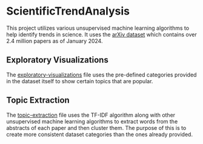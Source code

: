 ﻿# ScientificTrendAnalysis

This project utilizes various unsupervised machine learning algorithms to help identify trends in science.
It uses the [arXiv dataset](https://www.kaggle.com/datasets/Cornell-University/arxiv) which contains over 2.4 million papers as of January 2024.

## Exploratory Visualizations

The [exploratory-visualizations](https://github.com/MahadAbdullah/ScientificTrendAnalysis/blob/main/exploratory-visualizations.ipynb) file uses the pre-defined categories provided in the dataset itself to show certain topics that are popular.

## Topic Extraction

The [topic-extraction](https://github.com/MahadAbdullah/ScientificTrendAnalysis/blob/main/topic-extraction.ipynb) file uses the TF-IDF algorithm along with other unsupervised machine learning algorithms to extract words from the abstracts of each paper and then cluster them. The purpose of this is to create more consistent dataset categories than the ones already provided.
